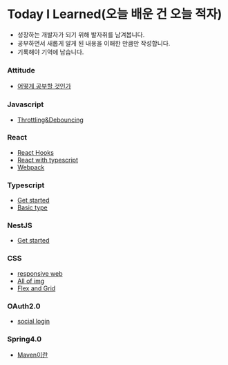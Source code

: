 # Today I Learned(오늘 배운 건 오늘 적자)
- 성장하는 개발자가 되기 위해 발자취를 남겨봅니다.
- 공부하면서 새롭게 알게 된 내용을 이해한 만큼만 작성합니다.
- 기록해야 기억에 남습니다.

### Attitude
* [어떻게 공부할 것인가](https://github.com/hannapa1114/TIL/blob/master/Attitude/how%20to%20study.md)

### Javascript
* [Throttling&Debouncing](https://github.com/hannapa1114/TIL/blob/master/Javascript/ThrottlingDebouncing.md)

### React
* [React Hooks](https://github.com/hannapa1114/TIL/blob/master/React/react%20hook.md)
* [React with typescript](https://github.com/hannapa1114/TIL/blob/master/React/react%20wit%20typescript.md)
* [Webpack](https://github.com/hannapa1114/TIL/blob/master/React/webpack.md)

### Typescript
* [Get started](https://github.com/hannapa1114/TIL/blob/master/Typescript/Getstarted.md)
* [Basic type](https://github.com/hannapa1114/TIL/blob/master/Typescript/Basic%20Type.md)

### NestJS
* [Get started](https://github.com/hannapa1114/TIL/blob/master/NestJS/Getstarted.md)

### CSS
* [responsive web](https://github.com/hannapa1114/TIL/blob/master/Css/responsiveWeb.md)
* [All of img](https://github.com/hannapa1114/TIL/blob/master/Css/image.md)
* [Flex and Grid](https://github.com/hannapa1114/TIL/blob/master/Css/flexAndGrid.md)

### OAuth2.0
* [social login](https://github.com/hannapa1114/TIL/blob/master/OAuth2.0/socialLogin.md)

### Spring4.0
* [Maven이란](https://github.com/hannapa1114/TIL/blob/master/Java/Spring4.0/Maven.md)
